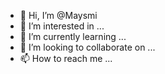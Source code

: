 - 👋 Hi, I’m @Maysmi
- 👀 I’m interested in ...
- 🌱 I’m currently learning ...
- 💞️ I’m looking to collaborate on ...
- 📫 How to reach me ...

<!---
Maysmi/Maysmi is a ✨ special ✨ repository because its `README.md` (this file) appears on your GitHub profile.
You can click the Preview link to take a look at your changes.
--->
